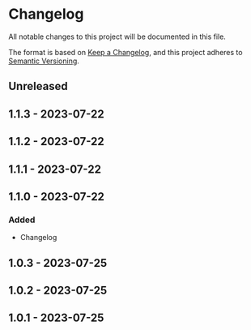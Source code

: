 # Changelog

All notable changes to this project will be documented in this file.

The format is based on [Keep a Changelog](https://keepachangelog.com/en/1.0.0/),
and this project adheres to [Semantic Versioning](https://semver.org/spec/v2.0.0.html).

## Unreleased

## 1.1.3 - 2023-07-22

## 1.1.2 - 2023-07-22

## 1.1.1 - 2023-07-22

## 1.1.0 - 2023-07-22
### Added
- Changelog

## 1.0.3 - 2023-07-25

## 1.0.2 - 2023-07-25

## 1.0.1 - 2023-07-25

